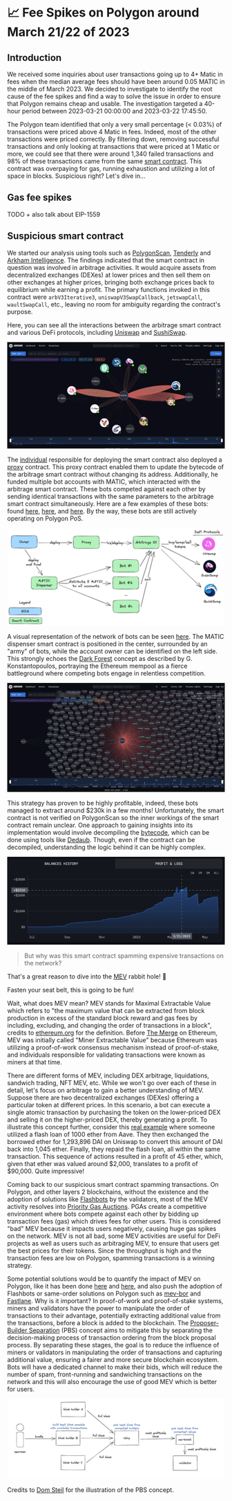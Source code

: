 # 📈 Fee Spikes on Polygon around March 21/22 of 2023

## Introduction

We received some inquiries about user transactions going up to 4+ Matic in fees when the median average fees should have been around 0.05 MATIC in the middle of March 2023. We decided to investigate to identify the root cause of the fee spikes and find a way to solve the issue in order to ensure that Polygon remains cheap and usable. The investigation targeted a 40-hour period between 2023-03-21 00:00:00 and 2023-03-22 17:45:50.

The Polygon team identified that only a very small percentage (< 0.03%) of transactions were priced above 4 Matic in fees. Indeed, most of the other transactions were priced correctly. By filtering down, removing successful transactions and only looking at transactions that were priced at 1 Matic or more, we could see that there were around 1,340 failed transactions and 98% of these transactions came from the same [smart contract](https://polygonscan.com/address/0x458df878cae2174a294b907df6d4235fa59eaa44). This contract was overpaying for gas, running exhaustion and utilizing a lot of space in blocks. Suspicious right? Let's dive in...

## Gas fee spikes

TODO + also talk about EIP-1559

## Suspicious smart contract

We started our analysis using tools such as [PolygonScan](https://polygonscan.com/), [Tenderly](https://dashboard.tenderly.co/) and [Arkham Intelligence](https://platform.arkhamintelligence.com/). The findings indicated that the smart contract in question was involved in arbitrage activities. It would acquire assets from decentralized exchanges (DEXes) at lower prices and then sell them on other exchanges at higher prices, bringing both exchange prices back to equilibrium while earning a profit. The primary functions invoked in this contract were `arbV3Iterative3`, `uniswapV3SwapCallback`, `jetswapCall`, `waultSwapCall`, etc., leaving no room for ambiguity regarding the contract's purpose.

Here, you can see all the interactions between the arbitrage smart contract and various DeFi protocols, including [Uniswap](https://uniswap.org/) and [SushiSwap](https://www.sushi.com/).

![fig-1-interactions-between-the-arbitrage-sc-and-defi-protocols](doc/fig-1-interactions-between-the-arbitrage-sc-and-defi-protocols.png)

The [individual](https://polygonscan.com/address/0x11e7dbE4bDFEDa568Eca05D36BA4aEE634aEAa71) responsible for deploying the smart contract also deployed a [proxy](https://polygonscan.com/address/0xd72e4bfe543568ca0645b47bad2b05276ccd724d) contract. This proxy contract enabled them to update the bytecode of the arbitrage smart contract without changing its address. Additionally, he funded multiple bot accounts with MATIC, which interacted with the arbitrage smart contract. These bots competed against each other by sending identical transactions with the same parameters to the arbitrage smart contract simultaneously. Here are a few examples of these bots: found [here](https://polygonscan.com/address/0xaa1ca302d7c7a38e580ac10597e0ae0fbe205e35), [here](https://polygonscan.com/address/0xe852bb09195e6f4172eaac193bc2ea42ad7117e4), and [here](https://polygonscan.com/address/0x570d5d35bd8b55db090de1d9041055e3134bce1f). By the way, these bots are still actively operating on Polygon PoS.

![fig-2-arbitrage-setup-on-polygon](doc/fig-2-arbitrage-setup-on-polygon.png)

A visual representation of the network of bots can be seen [here](https://platform.arkhamintelligence.com/visualizer/0x055A96A59040A4904A7Be73D4442aE7B4ca9bc5C). The MATIC dispenser smart contract is positioned in the center, surrounded by an "army" of bots, while the account owner can be identified on the left side. This strongly echoes the [Dark Forest](https://www.paradigm.xyz/2020/08/ethereum-is-a-dark-forest) concept as described by G. Konstantopoulos, portraying the Ethereum mempool as a fierce battleground where competing bots engage in relentless competition.

![fig-3-an-army-of-bots](doc/fig-3-an-army-of-bots.png)

This strategy has proven to be highly profitable, indeed, these bots managed to extract around $230k in a few months! Unfortunately, the smart contract is not verified on PolygonScan so the inner workings of the smart contract remain unclear. One approach to gaining insights into its implementation would involve decompiling the [bytecode](https://polygonscan.com/address/0x458df878cae2174a294b907df6d4235fa59eaa44#code), which can be done using tools like [Dedaub](https://library.dedaub.com/decompile). Though, even if the contract can be decompiled, understanding the logic behind it can be highly complex.

![fig-4-arbitrage-strategy-profits](doc/fig-4-arbitrage-strategy-profits.png)

> But why was this smart contract spamming expensive transactions on the network?

That's a great reason to dive into the [MEV](#mev-digression) rabbit hole! 🐇

Fasten your seat belt, this is going to be fun!

Wait, what does MEV mean? MEV stands for Maximal Extractable Value which refers to "the maximum value that can be extracted from block production in excess of the standard block reward and gas fees by including, excluding, and changing the order of transactions in a block", credits to [ethereum.org](https://ethereum.org/en/developers/docs/mev/) for the definition. Before [The Merge](https://ethereum.org/en/roadmap/merge/) on Ethereum, MEV was initially called "Miner Extractable Value" because Ethereum was utilizing a proof-of-work consensus mechanism instead of proof-of-stake, and individuals responsible for validating transactions were known as miners at that time.

There are different forms of MEV, including DEX arbitrage, liquidations, sandwich trading, NFT MEV, etc. While we won't go over each of these in detail, let's focus on arbitrage to gain a better understanding of MEV. Suppose there are two decentralized exchanges (DEXes) offering a particular token at different prices. In this scenario, a bot can execute a single atomic transaction by purchasing the token on the lower-priced DEX and selling it on the higher-priced DEX, thereby generating a profit. To illustrate this concept further, consider this [real example](https://etherscan.io/tx/0x5e1657ef0e9be9bc72efefe59a2528d0d730d478cfc9e6cdd09af9f997bb3ef4) where someone utilized a flash loan of 1000 ether from Aave. They then exchanged the borrowed ether for 1,293,896 DAI on Uniswap to convert this amount of DAI back into 1,045 ether. Finally, they repaid the flash loan, all within the same transaction. This sequence of actions resulted in a profit of 45 ether, which, given that ether was valued around $2,000, translates to a profit of $90,000. Quite impressive!

Coming back to our suspicious smart contract spamming transactions. On Polygon, and other layers 2 blockchains, without the existence and the adoption of solutions like [Flashbots](https://www.flashbots.net/) by the validators, most of the MEV activity resolves into [Priority Gas Auctions](https://www.mev.wiki/terms-and-concepts/priority-gas-auctions). PGAs create a competitive environment where bots compete against each other by bidding up transaction fees (gas) which drives fees for other users. This is considered "bad" MEV because it impacts users negatively, causing huge gas spikes on the network. MEV is not all bad, some MEV activities are useful for DeFi projects as well as users such as arbitraging MEV, to ensure that users get the best prices for their tokens. Since the throughput is high and the transaction fees are low on Polygon, spamming transactions is a winning strategy.

Some potential solutions would be to quantify the impact of MEV on Polygon, like it has been done [here](https://collective.flashbots.net/t/frp-24-quantifying-mev-on-l2s/450) and [here](https://timroughgarden.github.io/fob21/reports/r11.pdf), and also push the adoption of Flashbots or same-order solutions on Polygon such as [mev-bor](https://github.com/marlinprotocol/mev-bor) and [Fastlane](https://www.fastlane.finance/). Why is it important? In proof-of-work and proof-of-stake systems, miners and validators have the power to manipulate the order of transactions to their advantage, potentially extracting additional value from the transactions, before a block is added to the blockchain. The [Proposer-Builder Separation](https://ethereum.org/en/developers/docs/mev/#proposer-builder-separation) (PBS) concept aims to mitigate this by separating the decision-making process of transaction ordering from the block proposal process. By separating these stages, the goal is to reduce the influence of miners or validators in manipulating the order of transactions and capturing additional value, ensuring a fairer and more secure blockchain ecosystem. Bots will have a dedicated channel to make their bids, which will reduce the number of spam, front-running and sandwiching transactions on the network and this will also encourage the use of good MEV which is better for users.

![fig-5-pbs-illustrated](doc/fig-5-pbs-illustrated.jpg)

Credits to [Dom Steil](https://domsteil.substack.com/p/proposer-builder-separation-pbs) for the illustration of the PBS concept.
